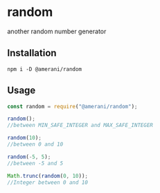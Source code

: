 # random
another random number generator

## Installation
`npm i -D @amerani/random`

## Usage
```js
const random = require("@amerani/random");

random();  
//between MIN_SAFE_INTEGER and MAX_SAFE_INTEGER 

random(10);   
//between 0 and 10

random(-5, 5);  
//between -5 and 5

Math.trunc(random(0, 10));  
//Integer between 0 and 10
```